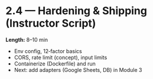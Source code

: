 # 2.4 — Hardening & Shipping (Instructor Script)

**Length:** 8–10 min

- Env config, 12‑factor basics
- CORS, rate limit (concept), input limits
- Containerize (Dockerfile) and run
- Next: add adapters (Google Sheets, DB) in Module 3
